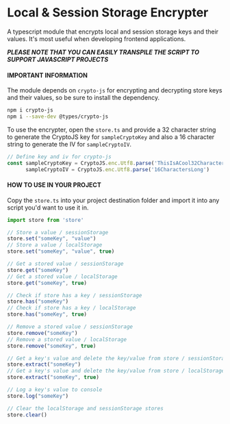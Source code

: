 # Local & Session Storage Encrypter

A typescript module that encrypts local and session storage keys and their values. It's most useful when developing frontend applications.





__*PLEASE NOTE THAT YOU CAN EASILY TRANSPILE THE SCRIPT TO SUPPORT JAVASCRIPT PROJECTS*__





#### IMPORTANT INFORMATION

The module depends on `crypto-js` for encrypting and decrypting store keys and their values, so be sure to install the dependency.

```bash
npm i crypto-js
npm i --save-dev @types/crypto-js
```

To use the encrypter, open the `store.ts` and provide a 32 character string to generate the CryptoJS key for `sampleCryptoKey` and also a 16 character string to generate the IV for `sampleCryptoIV`.

```js
// Define key and iv for crypto-js
const sampleCryptoKey = CryptoJS.enc.Utf8.parse('ThisIsACool32CharacterLongString'),
      sampleCryptoIV = CryptoJS.enc.Utf8.parse('16CharactersLong')
```





#### HOW TO USE IN YOUR PROJECT

Copy the `store.ts` into your project destination folder and import it into any script you'd want to use it in. 

```js
import store from 'store'

// Store a value / sessionStorage
store.set("someKey", "value")
// Store a value / localStorage
store.set("someKey", "value", true)

// Get a stored value / sessionStorage
store.get("someKey")
// Get a stored value / localStorage
store.get("someKey", true)

// Check if store has a key / sessionStorage
store.has("someKey")
// Check if store has a key / localStorage
store.has("someKey", true)

// Remove a stored value / sessionStorage
store.remove("someKey")
// Remove a stored value / localStorage
store.remove("someKey", true)

// Get a key's value and delete the key/value from store / sessionStorage
store.extract("someKey")
// Get a key's value and delete the key/value from store / localStorage
store.extract("someKey", true)

// Log a key's value to console
store.log("someKey")

// Clear the localStorage and sessionStorage stores
store.clear()
```

## 
